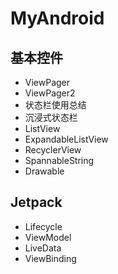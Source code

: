 # MyAndroid

## 基本控件

- ViewPager
- ViewPager2
- 状态栏使用总结
- 沉浸式状态栏
- ListView
- ExpandableListView
- RecyclerView
- SpannableString
- Drawable

## Jetpack

- Lifecycle
- ViewModel
- LiveData
- ViewBinding

